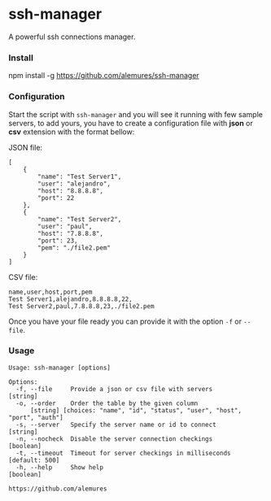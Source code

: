 ssh-manager
===

A powerful ssh connections manager.

### Install
npm install -g https://github.com/alemures/ssh-manager

### Configuration
Start the script with `ssh-manager` and you will see it running with few sample servers, to add yours,
you have to create a configuration file with **json** or **csv** extension with the format bellow:

JSON file:
```
[
	{
		"name": "Test Server1",
		"user": "alejandro",
		"host": "8.8.8.8",
		"port": 22
	},
	{
		"name": "Test Server2",
		"user": "paul",
		"host": "7.8.8.8",
		"port": 23,
		"pem": "./file2.pem"
	}
]
```

CSV file:
```
name,user,host,port,pem
Test Server1,alejandro,8.8.8.8,22,
Test Server2,paul,7.8.8.8,23,./file2.pem
```

Once you have your file ready you can provide it with the option `-f` or `--file`.

### Usage
```
Usage: ssh-manager [options]

Options:
  -f, --file     Provide a json or csv file with servers                [string]
  -o, --order    Order the table by the given column
      [string] [choices: "name", "id", "status", "user", "host", "port", "auth"]
  -s, --server   Specify the server name or id to connect               [string]
  -n, --nocheck  Disable the server connection checkings               [boolean]
  -t, --timeout  Timeout for server checkings in milliseconds     [default: 500]
  -h, --help     Show help                                             [boolean]

https://github.com/alemures
```